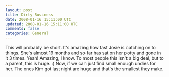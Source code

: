 ```yaml
---           
layout: post
title: Dirty Business
date: 2008-01-16 15:11:00 UTC
updated: 2008-01-16 15:11:00 UTC
comments: false
categories: General
---
```

This will probably be short. It's amazing how fast Josie is catching on to things. She's almost 19 months and so far has sat on her potty and gone in it 3 times. Yeah! Amazing, I know. To most people this isn't a big deal, but to a parent, this is huge. :) Now, if we can just find small enough undies for her. The ones Kim got last night are huge and that's the smallest they make.
